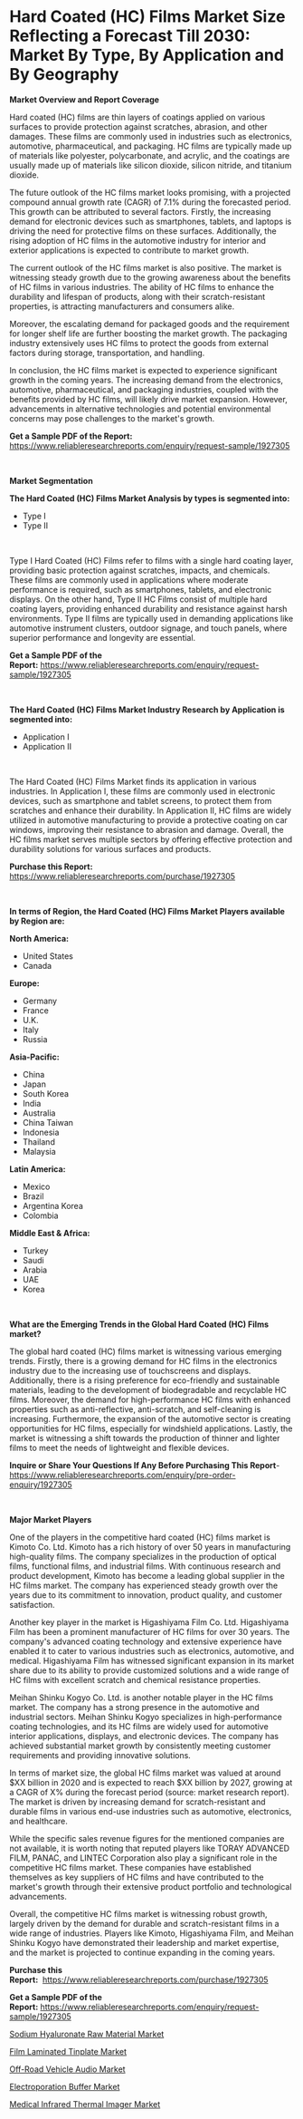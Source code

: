 <p><h1>Hard Coated (HC) Films Market Size Reflecting a Forecast Till 2030: Market By Type, By Application and By Geography</h1></p><p><strong>Market Overview and Report Coverage</strong></p>
<p><p>Hard coated (HC) films are thin layers of coatings applied on various surfaces to provide protection against scratches, abrasion, and other damages. These films are commonly used in industries such as electronics, automotive, pharmaceutical, and packaging. HC films are typically made up of materials like polyester, polycarbonate, and acrylic, and the coatings are usually made up of materials like silicon dioxide, silicon nitride, and titanium dioxide.</p><p>The future outlook of the HC films market looks promising, with a projected compound annual growth rate (CAGR) of 7.1% during the forecasted period. This growth can be attributed to several factors. Firstly, the increasing demand for electronic devices such as smartphones, tablets, and laptops is driving the need for protective films on these surfaces. Additionally, the rising adoption of HC films in the automotive industry for interior and exterior applications is expected to contribute to market growth.</p><p>The current outlook of the HC films market is also positive. The market is witnessing steady growth due to the growing awareness about the benefits of HC films in various industries. The ability of HC films to enhance the durability and lifespan of products, along with their scratch-resistant properties, is attracting manufacturers and consumers alike.</p><p>Moreover, the escalating demand for packaged goods and the requirement for longer shelf life are further boosting the market growth. The packaging industry extensively uses HC films to protect the goods from external factors during storage, transportation, and handling.</p><p>In conclusion, the HC films market is expected to experience significant growth in the coming years. The increasing demand from the electronics, automotive, pharmaceutical, and packaging industries, coupled with the benefits provided by HC films, will likely drive market expansion. However, advancements in alternative technologies and potential environmental concerns may pose challenges to the market's growth.</p></p>
<p><strong>Get a Sample PDF of the Report:</strong> <a href="https://www.reliableresearchreports.com/enquiry/request-sample/1927305">https://www.reliableresearchreports.com/enquiry/request-sample/1927305</a></p>
<p>&nbsp;</p>
<p><strong>Market Segmentation</strong></p>
<p><strong>The Hard Coated (HC) Films Market Analysis by types is segmented into:</strong></p>
<p><ul><li>Type I</li><li>Type II</li></ul></p>
<p>&nbsp;</p>
<p><p>Type I Hard Coated (HC) Films refer to films with a single hard coating layer, providing basic protection against scratches, impacts, and chemicals. These films are commonly used in applications where moderate performance is required, such as smartphones, tablets, and electronic displays. On the other hand, Type II HC Films consist of multiple hard coating layers, providing enhanced durability and resistance against harsh environments. Type II films are typically used in demanding applications like automotive instrument clusters, outdoor signage, and touch panels, where superior performance and longevity are essential.</p></p>
<p><strong>Get a Sample PDF of the Report:</strong>&nbsp;<a href="https://www.reliableresearchreports.com/enquiry/request-sample/1927305">https://www.reliableresearchreports.com/enquiry/request-sample/1927305</a></p>
<p>&nbsp;</p>
<p><strong>The Hard Coated (HC) Films Market Industry Research by Application is segmented into:</strong></p>
<p><ul><li>Application I</li><li>Application II</li></ul></p>
<p>&nbsp;</p>
<p><p>The Hard Coated (HC) Films Market finds its application in various industries. In Application I, these films are commonly used in electronic devices, such as smartphone and tablet screens, to protect them from scratches and enhance their durability. In Application II, HC films are widely utilized in automotive manufacturing to provide a protective coating on car windows, improving their resistance to abrasion and damage. Overall, the HC films market serves multiple sectors by offering effective protection and durability solutions for various surfaces and products.</p></p>
<p><strong>Purchase this Report:</strong>&nbsp; <a href="https://www.reliableresearchreports.com/purchase/1927305">https://www.reliableresearchreports.com/purchase/1927305</a></p>
<p>&nbsp;</p>
<p><strong>In terms of Region, the Hard Coated (HC) Films Market Players available by Region are:</strong></p>
<p>
    <p> <strong> North America: </strong>
        <ul>
            <li>United States</li>
            <li>Canada</li>
        </ul>
        </p> 
    <p> <strong> Europe: </strong>
        <ul>
            <li>Germany</li>
            <li>France</li>
            <li>U.K.</li>
            <li>Italy</li>
            <li>Russia</li>
        </ul>
        </p> 
    <p> <strong> Asia-Pacific: </strong>
        <ul>
            <li>China</li>
            <li>Japan</li>
            <li>South Korea</li>
            <li>India</li>
            <li>Australia</li>
            <li>China Taiwan</li>
            <li>Indonesia</li>
            <li>Thailand</li>
            <li>Malaysia</li>
        </ul>
        </p> 
    <p> <strong> Latin America: </strong>
        <ul>
            <li>Mexico</li>
            <li>Brazil</li>
            <li>Argentina Korea</li>
            <li>Colombia</li>
        </ul>
        </p> 
    <p> <strong> Middle East & Africa: </strong>
        <ul>
            <li>Turkey</li>
            <li>Saudi</li>
            <li>Arabia</li>
            <li>UAE</li>
            <li>Korea</li>
        </ul>
    </p>
    </p>
<p>&nbsp;</p>
<p><strong>What are the Emerging Trends in the Global Hard Coated (HC) Films market?</strong></p>
<p><p>The global hard coated (HC) films market is witnessing various emerging trends. Firstly, there is a growing demand for HC films in the electronics industry due to the increasing use of touchscreens and displays. Additionally, there is a rising preference for eco-friendly and sustainable materials, leading to the development of biodegradable and recyclable HC films. Moreover, the demand for high-performance HC films with enhanced properties such as anti-reflective, anti-scratch, and self-cleaning is increasing. Furthermore, the expansion of the automotive sector is creating opportunities for HC films, especially for windshield applications. Lastly, the market is witnessing a shift towards the production of thinner and lighter films to meet the needs of lightweight and flexible devices.</p></p>
<p><strong>Inquire or Share Your Questions If Any Before Purchasing This Report</strong>- <a href="https://www.reliableresearchreports.com/enquiry/pre-order-enquiry/1927305">https://www.reliableresearchreports.com/enquiry/pre-order-enquiry/1927305</a></p>
<p>&nbsp;</p>
<p><strong>Major Market Players</strong></p>
<p><p>One of the players in the competitive hard coated (HC) films market is Kimoto Co. Ltd. Kimoto has a rich history of over 50 years in manufacturing high-quality films. The company specializes in the production of optical films, functional films, and industrial films. With continuous research and product development, Kimoto has become a leading global supplier in the HC films market. The company has experienced steady growth over the years due to its commitment to innovation, product quality, and customer satisfaction.</p><p>Another key player in the market is Higashiyama Film Co. Ltd. Higashiyama Film has been a prominent manufacturer of HC films for over 30 years. The company's advanced coating technology and extensive experience have enabled it to cater to various industries such as electronics, automotive, and medical. Higashiyama Film has witnessed significant expansion in its market share due to its ability to provide customized solutions and a wide range of HC films with excellent scratch and chemical resistance properties.</p><p>Meihan Shinku Kogyo Co. Ltd. is another notable player in the HC films market. The company has a strong presence in the automotive and industrial sectors. Meihan Shinku Kogyo specializes in high-performance coating technologies, and its HC films are widely used for automotive interior applications, displays, and electronic devices. The company has achieved substantial market growth by consistently meeting customer requirements and providing innovative solutions.</p><p>In terms of market size, the global HC films market was valued at around $XX billion in 2020 and is expected to reach $XX billion by 2027, growing at a CAGR of X% during the forecast period (source: market research report). The market is driven by increasing demand for scratch-resistant and durable films in various end-use industries such as automotive, electronics, and healthcare.</p><p>While the specific sales revenue figures for the mentioned companies are not available, it is worth noting that reputed players like TORAY ADVANCED FILM, PANAC, and LINTEC Corporation also play a significant role in the competitive HC films market. These companies have established themselves as key suppliers of HC films and have contributed to the market's growth through their extensive product portfolio and technological advancements.</p><p>Overall, the competitive HC films market is witnessing robust growth, largely driven by the demand for durable and scratch-resistant films in a wide range of industries. Players like Kimoto, Higashiyama Film, and Meihan Shinku Kogyo have demonstrated their leadership and market expertise, and the market is projected to continue expanding in the coming years.</p></p>
<p><strong>Purchase this Report:</strong>&nbsp;&nbsp;<a href="https://www.reliableresearchreports.com/purchase/1927305">https://www.reliableresearchreports.com/purchase/1927305</a></p>
<p></p>
<p><strong>Get a Sample PDF of the Report:</strong>&nbsp;<a href="https://www.reliableresearchreports.com/enquiry/request-sample/1927305">https://www.reliableresearchreports.com/enquiry/request-sample/1927305</a></p>
<p><p><a href="https://medium.com/@bethelokon998/sodium-hyaluronate-raw-material-market-analysis-its-cagr-market-segmentation-and-global-industry-55742129d5b6">Sodium Hyaluronate Raw Material Market</a></p><p><a href="https://www.linkedin.com/pulse/film-laminated-tinplate-market-share-amp-new-trends-analysis-fuhuc/">Film Laminated Tinplate Market</a></p><p><a href="https://github.com/grishafomin4852/Market-Research-Report-List-1/blob/main/off-road-vehicle-audio-market.md">Off-Road Vehicle Audio Market</a></p><p><a href="https://medium.com/@paulmcglynn6456/electroporation-buffer-market-insight-market-trends-growth-forecasted-from-2023-to-2030-f5ba604fb95c">Electroporation Buffer Market</a></p><p><a href="https://github.com/ruslanpoljakovrd177/Market-Research-Report-List-1/blob/main/medical-infrared-thermal-imager-market.md">Medical Infrared Thermal Imager Market</a></p></p>